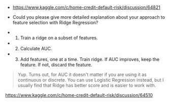 - https://www.kaggle.com/c/home-credit-default-risk/discussion/64821
- Could you please give more detailed explanation about your approach to feature selection with Ridge Regression?

- 1. Train a ridge on a subset of features.
- 2. Calculate AUC.
- 3. Add features, one at a time. Train ridge. If AUC improves, keep the feature. If not, discard the feature.

> Yup. Turns out, for AUC it doesn't matter if you are using it as continuous or discrete. You can use Logistic Regression instead, but I usually find that Ridge has better score and is easier to work with.









https://www.kaggle.com/c/home-credit-default-risk/discussion/64510